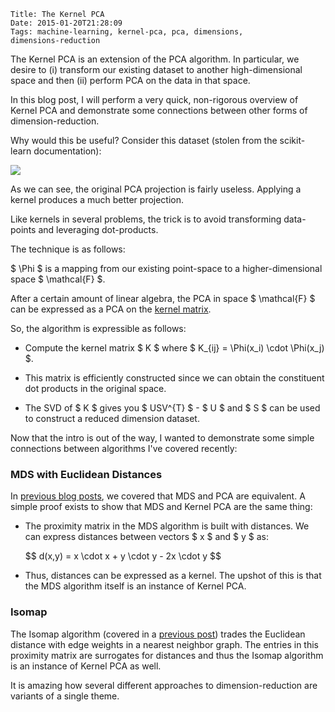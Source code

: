     Title: The Kernel PCA
    Date: 2015-01-20T21:28:09
    Tags: machine-learning, kernel-pca, pca, dimensions,
    dimensions-reduction

The Kernel PCA is an extension of the PCA algorithm. In particular, we
desire to (i) transform our existing dataset to another high-dimensional
space and then (ii) perform PCA on the data in that space.

In this blog post, I will perform a very quick, non-rigorous overview of
Kernel PCA and demonstrate some connections between other forms of dimension-reduction.

Why would this be useful? Consider this dataset (stolen from the
scikit-learn documentation):

<img src="http://scikit-learn.org/stable/_images/plot_kernel_pca_001.png" />

As we can see, the original PCA projection is fairly useless. Applying a
kernel produces a much better projection.

Like kernels in several problems, the trick is to avoid transforming
data-points and leveraging dot-products.

The technique is as follows:

$ \Phi $ is a mapping from our existing point-space to a
higher-dimensional space $ \mathcal{F} $.

After a certain amount of linear algebra, the PCA in space $ \mathcal{F}
$ can be expressed as a PCA on the [kernel matrix](http://en.wikipedia.org/wiki/Kernel_method).

So, the algorithm is expressible as follows:

* Compute the kernel matrix $ K $ where $ K_{ij} = \Phi(x_i) \cdot \Phi(x_j) $.
  
* This matrix is efficiently constructed since we can obtain the
  constituent dot products in the original space.
  
* The SVD of $ K $ gives you $ USV^{T} $ - $ U $ and $ S $ can be used
  to construct a reduced dimension dataset.
  
Now that the intro is out of the way, I wanted to demonstrate some
simple connections between algorithms I've covered recently:

### MDS with Euclidean Distances

In
[previous blog posts](http://blog.shriphani.com/2015/01/15/multidimensional-scaling-and-pca-are-the-same-thing/),
we covered that MDS and PCA are equivalent. A simple proof exists to
show that MDS and Kernel PCA are the same thing:

* The proximity matrix in the MDS algorithm is built with
  distances. We can express distances between vectors $ x $ and $ y $ as:
  
  <div>
  $$ d(x,y) = x \cdot x + y \cdot y - 2x \cdot y $$
  </div>
  
* Thus, distances can be expressed as a kernel. The upshot of this is
  that the MDS algorithm itself is an instance of Kernel PCA.
  
### Isomap

The Isomap algorithm (covered in a
[previous post](http://blog.shriphani.com/2014/11/12/the-isomap-algorithm/))
trades the Euclidean distance with edge weights in a nearest neighbor
graph. The entries in this proximity matrix are surrogates for distances
and thus the Isomap algorithm is an instance of Kernel PCA as well.

It is amazing how several different approaches to dimension-reduction
are variants of a single theme.




